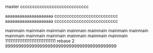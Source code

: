 master
cccccccccccccccccccccccccccc


aaaaaaaaaaaaaaaaaaaa
cccccccccccccccccccccccccc
aaaaaaaaaaaaaaaaaaaa
cccccccccccccccccccccccccc


mainmain mainmain mainmain mainmain mainmain mainmain mainmain mainmain mainmain mainmain mainmain mainmain mainmain 
11111111111111111111111111111
rebase 2
999999999999999999999999999999999999999999
